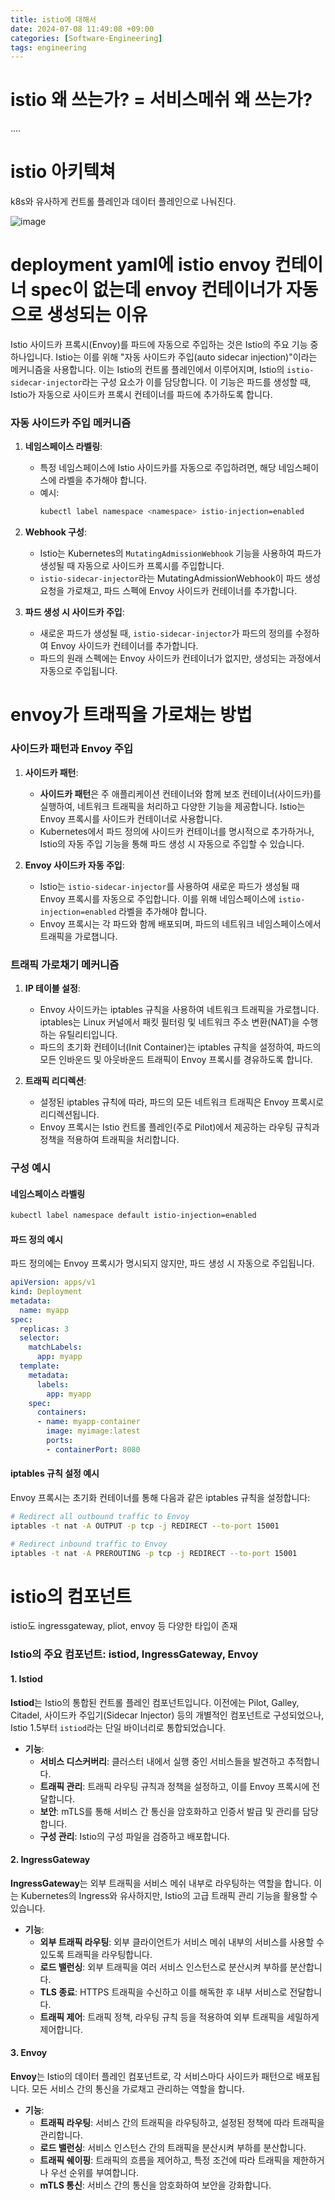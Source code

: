 ```yaml
---
title: istio에 대해서
date: 2024-07-08 11:49:08 +09:00
categories: [Software-Engineering]
tags: engineering
---
```


# istio 왜 쓰는가? = 서비스메쉬 왜 쓰는가? 

....

# istio 아키텍쳐 

k8s와 유사하게 컨트롤 플레인과 데이터 플레인으로 나눠진다. 

![image](https://github.com/guswns1659/guswns1659.github.io/assets/55608425/702a3633-c0db-4c68-b5c0-bd2938e0cfa2)


# deployment yaml에 istio envoy 컨테이너 spec이 없는데 envoy 컨테이너가 자동으로 생성되는 이유

Istio 사이드카 프록시(Envoy)를 파드에 자동으로 주입하는 것은 Istio의 주요 기능 중 하나입니다. 
Istio는 이를 위해 "자동 사이드카 주입(auto sidecar injection)"이라는 메커니즘을 사용합니다. 이는 Istio의 컨트롤 플레인에서 이루어지며, 
Istio의 `istio-sidecar-injector`라는 구성 요소가 이를 담당합니다. 이 기능은 파드를 생성할 때, Istio가 자동으로 사이드카 프록시 컨테이너를 파드에 추가하도록 합니다.

### 자동 사이드카 주입 메커니즘

1. **네임스페이스 라벨링**:
   - 특정 네임스페이스에 Istio 사이드카를 자동으로 주입하려면, 해당 네임스페이스에 라벨을 추가해야 합니다.
   - 예시:
     ```bash
     kubectl label namespace <namespace> istio-injection=enabled
     ```

2. **Webhook 구성**:
   - Istio는 Kubernetes의 `MutatingAdmissionWebhook` 기능을 사용하여 파드가 생성될 때 자동으로 사이드카 프록시를 주입합니다.
   - `istio-sidecar-injector`라는 MutatingAdmissionWebhook이 파드 생성 요청을 가로채고, 파드 스펙에 Envoy 사이드카 컨테이너를 추가합니다.

3. **파드 생성 시 사이드카 주입**:
   - 새로운 파드가 생성될 때, `istio-sidecar-injector`가 파드의 정의를 수정하여 Envoy 사이드카 컨테이너를 추가합니다.
   - 파드의 원래 스펙에는 Envoy 사이드카 컨테이너가 없지만, 생성되는 과정에서 자동으로 주입됩니다.


# envoy가 트래픽을 가로채는 방법

### 사이드카 패턴과 Envoy 주입

1. **사이드카 패턴**:
   - **사이드카 패턴**은 주 애플리케이션 컨테이너와 함께 보조 컨테이너(사이드카)를 실행하여, 네트워크 트래픽을 처리하고 다양한 기능을 제공합니다. Istio는 Envoy 프록시를 사이드카 컨테이너로 사용합니다.
   - Kubernetes에서 파드 정의에 사이드카 컨테이너를 명시적으로 추가하거나, Istio의 자동 주입 기능을 통해 파드 생성 시 자동으로 주입할 수 있습니다.

2. **Envoy 사이드카 자동 주입**:
   - Istio는 `istio-sidecar-injector`를 사용하여 새로운 파드가 생성될 때 Envoy 프록시를 자동으로 주입합니다. 이를 위해 네임스페이스에 `istio-injection=enabled` 라벨을 추가해야 합니다.
   - Envoy 프록시는 각 파드와 함께 배포되며, 파드의 네트워크 네임스페이스에서 트래픽을 가로챕니다.

### 트래픽 가로채기 메커니즘

1. **IP 테이블 설정**:
   - Envoy 사이드카는 iptables 규칙을 사용하여 네트워크 트래픽을 가로챕니다. iptables는 Linux 커널에서 패킷 필터링 및 네트워크 주소 변환(NAT)을 수행하는 유틸리티입니다.
   - 파드의 초기화 컨테이너(Init Container)는 iptables 규칙을 설정하여, 파드의 모든 인바운드 및 아웃바운드 트래픽이 Envoy 프록시를 경유하도록 합니다.

2. **트래픽 리디렉션**:
   - 설정된 iptables 규칙에 따라, 파드의 모든 네트워크 트래픽은 Envoy 프록시로 리디렉션됩니다.
   - Envoy 프록시는 Istio 컨트롤 플레인(주로 Pilot)에서 제공하는 라우팅 규칙과 정책을 적용하여 트래픽을 처리합니다.

### 구성 예시

#### 네임스페이스 라벨링

```bash
kubectl label namespace default istio-injection=enabled
```

#### 파드 정의 예시

파드 정의에는 Envoy 프록시가 명시되지 않지만, 파드 생성 시 자동으로 주입됩니다.

```yaml
apiVersion: apps/v1
kind: Deployment
metadata:
  name: myapp
spec:
  replicas: 3
  selector:
    matchLabels:
      app: myapp
  template:
    metadata:
      labels:
        app: myapp
    spec:
      containers:
      - name: myapp-container
        image: myimage:latest
        ports:
        - containerPort: 8080
```

#### iptables 규칙 설정 예시

Envoy 프록시는 초기화 컨테이너를 통해 다음과 같은 iptables 규칙을 설정합니다:

```bash
# Redirect all outbound traffic to Envoy
iptables -t nat -A OUTPUT -p tcp -j REDIRECT --to-port 15001

# Redirect inbound traffic to Envoy
iptables -t nat -A PREROUTING -p tcp -j REDIRECT --to-port 15001
```

# istio의 컴포넌트

istio도 ingressgateway, pliot, envoy 등 다양한 타입이 존재

### Istio의 주요 컴포넌트: istiod, IngressGateway, Envoy

#### 1. Istiod

**Istiod**는 Istio의 통합된 컨트롤 플레인 컴포넌트입니다. 이전에는 Pilot, Galley, Citadel, 사이드카 주입기(Sidecar Injector) 등의 개별적인 컴포넌트로 구성되었으나, Istio 1.5부터 `istiod`라는 단일 바이너리로 통합되었습니다.

- **기능**:
  - **서비스 디스커버리**: 클러스터 내에서 실행 중인 서비스들을 발견하고 추적합니다.
  - **트래픽 관리**: 트래픽 라우팅 규칙과 정책을 설정하고, 이를 Envoy 프록시에 전달합니다.
  - **보안**: mTLS를 통해 서비스 간 통신을 암호화하고 인증서 발급 및 관리를 담당합니다.
  - **구성 관리**: Istio의 구성 파일을 검증하고 배포합니다.

#### 2. IngressGateway

**IngressGateway**는 외부 트래픽을 서비스 메쉬 내부로 라우팅하는 역할을 합니다. 이는 Kubernetes의 Ingress와 유사하지만, Istio의 고급 트래픽 관리 기능을 활용할 수 있습니다.

- **기능**:
  - **외부 트래픽 라우팅**: 외부 클라이언트가 서비스 메쉬 내부의 서비스를 사용할 수 있도록 트래픽을 라우팅합니다.
  - **로드 밸런싱**: 외부 트래픽을 여러 서비스 인스턴스로 분산시켜 부하를 분산합니다.
  - **TLS 종료**: HTTPS 트래픽을 수신하고 이를 해독한 후 내부 서비스로 전달합니다.
  - **트래픽 제어**: 트래픽 정책, 라우팅 규칙 등을 적용하여 외부 트래픽을 세밀하게 제어합니다.

#### 3. Envoy

**Envoy**는 Istio의 데이터 플레인 컴포넌트로, 각 서비스마다 사이드카 패턴으로 배포됩니다. 모든 서비스 간의 통신을 가로채고 관리하는 역할을 합니다.

- **기능**:
  - **트래픽 라우팅**: 서비스 간의 트래픽을 라우팅하고, 설정된 정책에 따라 트래픽을 관리합니다.
  - **로드 밸런싱**: 서비스 인스턴스 간의 트래픽을 분산시켜 부하를 분산합니다.
  - **트래픽 쉐이핑**: 트래픽의 흐름을 제어하고, 특정 조건에 따라 트래픽을 제한하거나 우선 순위를 부여합니다.
  - **mTLS 통신**: 서비스 간의 통신을 암호화하여 보안을 강화합니다.
